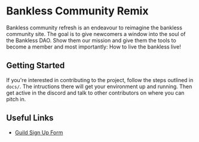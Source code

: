 Bankless Community Remix
========================

Bankless community refresh is an endeavour to reimagine the bankless community site. The goal is to give
newcomers a window into the soul of the Bankless DAO. Show them our mission and give them the tools to become a member and most importantly: How to live the bankless live!


Getting Started
---------------

If you're interested in contributing to the project, follow the steps outlined in `docs/`. The intructions there will get your environment up and running. Then get active in the discord and talk to other contributors on where you can pitch in.


Useful Links
------------

* [Guild Sign Up Form](https://docs.google.com/forms/d/e/1FAIpQLScpV0-OTbcRj-fH8zv7y9EYom-J-PtKxJSgGjBTUmKQ1pHv1g/viewform)
